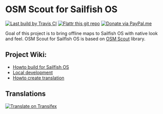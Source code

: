 # OSM Scout for Sailfish OS

[![Last build by Travis CI](https://travis-ci.org/Karry/osmscout-sailfish.svg?branch=master)](https://travis-ci.org/Karry/osmscout-sailfish)
[![Flattr this git repo](http://api.flattr.com/button/flattr-badge-large.png)](https://flattr.com/submit/auto?fid=rowzv7&url=https%3A%2F%2Fgithub.com%2FKarry%2Fosmscout-sailfish)
[![Donate via PayPal.me](https://img.shields.io/badge/donate-paypal.me-blue.svg)](https://paypal.me/OSMScoutForSailfish)

Goal of this project is to bring offline maps to Sailfish OS with native look and feel.
OSM Scout for Sailfish OS is based on [OSM Scout](http://libosmscout.sourceforge.net/) 
library.

## Project Wiki:

 - [Howto build for Sailfish OS](https://github.com/Karry/osmscout-sailfish/wiki/Howto-build-for-Sailfish-OS)
 - [Local development](https://github.com/Karry/osmscout-sailfish/wiki/Local-development)
 - [Howto create translation](https://github.com/Karry/osmscout-sailfish/wiki/Howto-create-translation)

## Translations

[![Translate on Transifex](https://www.transifex.com/projects/p/osm-scout/resource/ents/chart/image_png/)](https://www.transifex.com/osm-scout/osm-scout)
